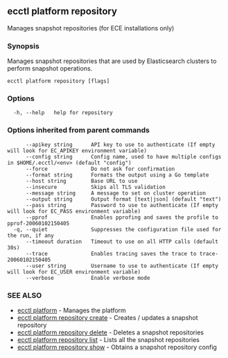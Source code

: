 ## ecctl platform repository

Manages snapshot repositories (for ECE installations only)

### Synopsis

Manages snapshot repositories that are used by Elasticsearch clusters
to perform snapshot operations.


```
ecctl platform repository [flags]
```

### Options

```
  -h, --help   help for repository
```

### Options inherited from parent commands

```
      --apikey string      API key to use to authenticate (If empty will look for EC_APIKEY environment variable)
      --config string      Config name, used to have multiple configs in $HOME/.ecctl/<env> (default "config")
      --force              Do not ask for confirmation
      --format string      Formats the output using a Go template
      --host string        Base URL to use
      --insecure           Skips all TLS validation
      --message string     A message to set on cluster operation
      --output string      Output format [text|json] (default "text")
      --pass string        Password to use to authenticate (If empty will look for EC_PASS environment variable)
      --pprof              Enables pprofing and saves the profile to pprof-20060102150405
  -q, --quiet              Suppresses the configuration file used for the run, if any
      --timeout duration   Timeout to use on all HTTP calls (default 30s)
      --trace              Enables tracing saves the trace to trace-20060102150405
      --user string        Username to use to authenticate (If empty will look for EC_USER environment variable)
      --verbose            Enable verbose mode
```

### SEE ALSO

* [ecctl platform](ecctl_platform.md)	 - Manages the platform
* [ecctl platform repository create](ecctl_platform_repository_create.md)	 - Creates / updates a snapshot repository
* [ecctl platform repository delete](ecctl_platform_repository_delete.md)	 - Deletes a snapshot repositories
* [ecctl platform repository list](ecctl_platform_repository_list.md)	 - Lists all the snapshot repositories
* [ecctl platform repository show](ecctl_platform_repository_show.md)	 - Obtains a snapshot repository config

